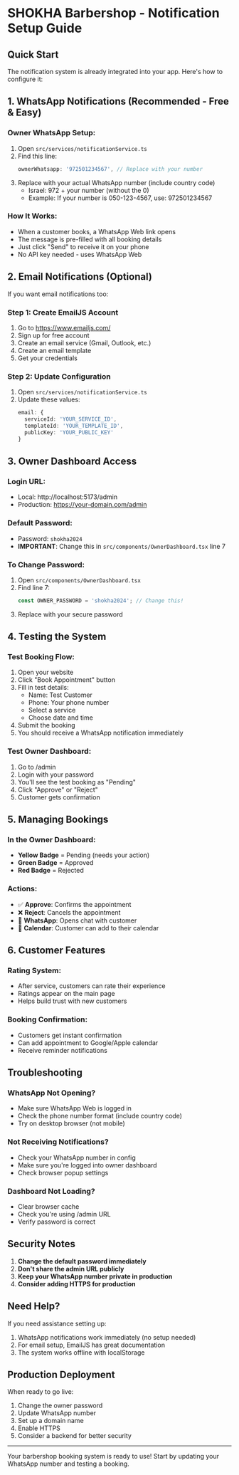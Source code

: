 # SHOKHA Barbershop - Notification Setup Guide

## Quick Start

The notification system is already integrated into your app. Here's how to configure it:

## 1. WhatsApp Notifications (Recommended - Free & Easy)

### Owner WhatsApp Setup:
1. Open `src/services/notificationService.ts`
2. Find this line:
   ```typescript
   ownerWhatsapp: '972501234567', // Replace with your number
   ```
3. Replace with your actual WhatsApp number (include country code)
   - Israel: 972 + your number (without the 0)
   - Example: If your number is 050-123-4567, use: 972501234567

### How It Works:
- When a customer books, a WhatsApp Web link opens
- The message is pre-filled with all booking details
- Just click "Send" to receive it on your phone
- No API key needed - uses WhatsApp Web

## 2. Email Notifications (Optional)

If you want email notifications too:

### Step 1: Create EmailJS Account
1. Go to https://www.emailjs.com/
2. Sign up for free account
3. Create an email service (Gmail, Outlook, etc.)
4. Create an email template
5. Get your credentials

### Step 2: Update Configuration
1. Open `src/services/notificationService.ts`
2. Update these values:
   ```typescript
   email: {
     serviceId: 'YOUR_SERVICE_ID',
     templateId: 'YOUR_TEMPLATE_ID',
     publicKey: 'YOUR_PUBLIC_KEY'
   }
   ```

## 3. Owner Dashboard Access

### Login URL:
- Local: http://localhost:5173/admin
- Production: https://your-domain.com/admin

### Default Password:
- Password: `shokha2024`
- **IMPORTANT**: Change this in `src/components/OwnerDashboard.tsx` line 7

### To Change Password:
1. Open `src/components/OwnerDashboard.tsx`
2. Find line 7:
   ```typescript
   const OWNER_PASSWORD = 'shokha2024'; // Change this!
   ```
3. Replace with your secure password

## 4. Testing the System

### Test Booking Flow:
1. Open your website
2. Click "Book Appointment" button
3. Fill in test details:
   - Name: Test Customer
   - Phone: Your phone number
   - Select a service
   - Choose date and time
4. Submit the booking
5. You should receive a WhatsApp notification immediately

### Test Owner Dashboard:
1. Go to /admin
2. Login with your password
3. You'll see the test booking as "Pending"
4. Click "Approve" or "Reject"
5. Customer gets confirmation

## 5. Managing Bookings

### In the Owner Dashboard:
- **Yellow Badge** = Pending (needs your action)
- **Green Badge** = Approved
- **Red Badge** = Rejected

### Actions:
- ✅ **Approve**: Confirms the appointment
- ❌ **Reject**: Cancels the appointment
- 📱 **WhatsApp**: Opens chat with customer
- 📅 **Calendar**: Customer can add to their calendar

## 6. Customer Features

### Rating System:
- After service, customers can rate their experience
- Ratings appear on the main page
- Helps build trust with new customers

### Booking Confirmation:
- Customers get instant confirmation
- Can add appointment to Google/Apple calendar
- Receive reminder notifications

## Troubleshooting

### WhatsApp Not Opening?
- Make sure WhatsApp Web is logged in
- Check the phone number format (include country code)
- Try on desktop browser (not mobile)

### Not Receiving Notifications?
- Check your WhatsApp number in config
- Make sure you're logged into owner dashboard
- Check browser popup settings

### Dashboard Not Loading?
- Clear browser cache
- Check you're using /admin URL
- Verify password is correct

## Security Notes

1. **Change the default password immediately**
2. **Don't share the admin URL publicly**
3. **Keep your WhatsApp number private in production**
4. **Consider adding HTTPS for production**

## Need Help?

If you need assistance setting up:
1. WhatsApp notifications work immediately (no setup needed)
2. For email setup, EmailJS has great documentation
3. The system works offline with localStorage

## Production Deployment

When ready to go live:
1. Change the owner password
2. Update WhatsApp number
3. Set up a domain name
4. Enable HTTPS
5. Consider a backend for better security

---

Your barbershop booking system is ready to use!
Start by updating your WhatsApp number and testing a booking.